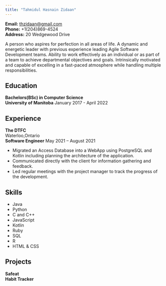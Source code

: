 ```yaml
---
title: "Tahmidul Hasnain Zidaan"
---
```


**Email:** thzidaan@gmail.com <br/>
**Phone:** +1(204)869-4524 <br/>
**Address:** 20 Wedgewood Drive


A person who aspires for perfection in all areas of life. A dynamic and energetic leader with previous experience leading Agile Software Development teams. Ability to work effectively as an individual or as part of a team to achieve departmental objectives and goals. Intrinsically motivated and capable of excelling in a fast-paced atmosphere while handling multiple responsibilities.

## Education
**Bachelors(BSc) in Computer Science**                                                  
**University of Manitoba**  January  2017 - April  2022  <br/>


## Experience
**The DTFC** <br/>
Waterloo,Ontario <br/>
**Software Engineer**               May 2021 – August 2021
 * Migrated an Access Database into a WebApp using PostgreSQL and Kotlin including planning the architecture of the application.
 * Communicated directly with the client for information gathering
and feedback.
 * Led regular meetings with the project manager to track the progress of the development.


## Skills
 * Java
 * Python
 * C and C++
 * JavaScript
 * Kotlin
 * Ruby
 * SQL
 * R
 * HTML & CSS

## Projects 

**Safeat** <br/>
**Habit Tracker** <br/>



